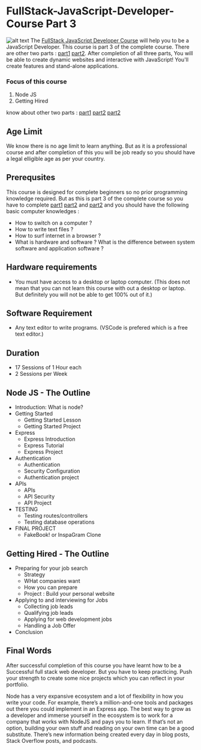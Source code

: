 # FullStack-JavaScript-Developer-Course Part 3

![alt text](https://github.com/subratsir/FullStack-JavaScript-Developer-Course/blob/main/1.jpg?raw=true)
The [FullStack JavaScript Developer Course](https://github.com/subratsir/FullStack-JavaScript-Developer-Course/blob/main/README.md) will help you to be a JavaScript Developer. This course is part 3 of the complete course. There are other two parts : [part1](https://github.com/subratsir/FullStack-JavaScript-Developer-Course/blob/main/Full-Stack-Web-Developer-Part1.md) [part2](https://github.com/subratsir/FullStack-JavaScript-Developer-Course/blob/main/Full-Stack-Web-Developer-Part2.md). After completion of all three parts, You will be able to create dynamic websites and interactive with JavaScript! You'll create features and stand-alone applications.

### Focus of this course
1. Node JS
2. Getting Hired

know about other two parts : [part1](https://github.com/subratsir/FullStack-JavaScript-Developer-Course/blob/main/Full-Stack-Web-Developer-Part1.md) [part2](https://github.com/subratsir/FullStack-JavaScript-Developer-Course/blob/main/Full-Stack-Web-Developer-Part2.md) [part2](https://github.com/subratsir/FullStack-JavaScript-Developer-Course/blob/main/Full-Stack-Web-Developer-Part2.md)

## Age Limit
We know there is no age limit to learn anything. But as it is a professional course and after completion of this you will be job ready so you should have a legal elligible age as per your country.

## Prerequsites
This course is designed for complete beginners so no prior programming knowledge required. But as this is part 3 of the complete course so you have to complete [part1](https://github.com/subratsir/FullStack-JavaScript-Developer-Course/blob/main/Full-Stack-Web-Developer-Part1.md) [part2](https://github.com/subratsir/FullStack-JavaScript-Developer-Course/blob/main/Full-Stack-Web-Developer-Part2.md) and [part2](https://github.com/subratsir/FullStack-JavaScript-Developer-Course/blob/main/Full-Stack-Web-Developer-Part2.md) and you should have the following basic computer knowledges :
- How to switch on a computer ?
- How to write text files ?
- How to surf internet in a browser ?
- What is hardware and software ? What is the difference between system software and application software ?

## Hardware requirements
- You must have access to a desktop or laptop computer. (This does not mean that you can not learn this course with out a desktop or laptop. But definitely you will not be able to get 100% out of it.)

## Software Requirement
- Any text editor to write programs. (VSCode is prefered which is a free text editor.)

## Duration
- 17 Sessions of 1 Hour each
- 2 Sessions per Week

## Node JS - The Outline

- Introduction: What is node?
- Getting Started
  - Getting Started Lesson 
  - Getting Started Project 
- Express
  - Express Introduction 
  - Express Tutorial
  - Express Project
- Authentication
  - Authentication 
  - Security Configuration
  - Authentication project
- APIs
    - APIs 
    - API Security 
    - API Project 
- TESTING
    - Testing routes/controllers 
    - Testing database operations 
- FINAL PROJECT 
    - FakeBook! or InspaGram Clone
    
## Getting Hired - The Outline
- Preparing for your job search  
  - Strategy
  - WHat companies want
  - How you can prepare
  - Project : Build your personal website
- Applying to and interviewing for Jobs
  - Collecting job leads
  - Qualifying job leads
  - Applying for web development jobs
  - Handling a Job Offer
- Conclusion  

## Final Words
After successful completion of this course you have learnt how to be a Successful full stack web developer. But you have to keep practicing. Push your strength to create some nice projects which you can reflect in your portfolio.

Node has a very expansive ecosystem and a lot of flexibility in how you write your code. For example, there’s a million-and-one tools and packages out there you could implement in an Express app. The best way to grow as a developer and immerse yourself in the ecosystem is to work for a company that works with NodeJS and pays you to learn. If that’s not an option, building your own stuff and reading on your own time can be a good substitute. There’s new information being created every day in blog posts, Stack Overflow posts, and podcasts.
    
